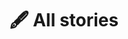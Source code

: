 ---
title: "🖋️ All stories"
description: "Sometimes fiction, sometimes reality, often a mix of both."
---